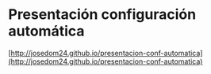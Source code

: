 # Presentación configuración automática

[http://josedom24.github.io/presentacion-conf-automatica](http://josedom24.github.io/presentacion-conf-automatica)
